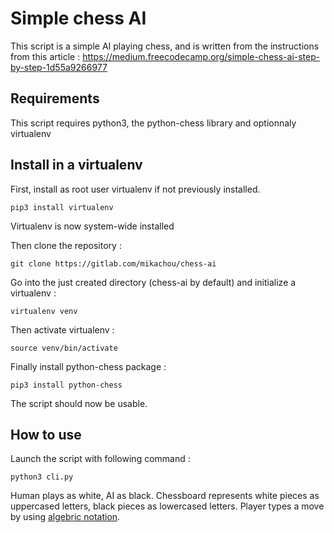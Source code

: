 # Simple chess AI

This script is a simple AI playing chess, and is written from the instructions from this article : <https://medium.freecodecamp.org/simple-chess-ai-step-by-step-1d55a9266977>

## Requirements

This script requires python3, the python-chess library and optionnaly virtualenv

## Install in a virtualenv

First, install as root user virtualenv if not previously installed.

```
pip3 install virtualenv

```
Virtualenv is now system-wide installed

Then clone the repository :

```
git clone https://gitlab.com/mikachou/chess-ai
```

Go into the just created directory (chess-ai by default) and initialize a virtualenv :

```
virtualenv venv
```
Then activate virtualenv :
```
source venv/bin/activate

```
Finally install python-chess package :
```
pip3 install python-chess
```
The script should now be usable.

## How to use
Launch the script with following command :
```
python3 cli.py
```
Human plays as white, AI as black.
Chessboard represents white pieces as uppercased letters, black pieces as lowercased letters.
Player types a move by using [algebric notation](https://en.wikipedia.org/wiki/Algebraic_notation_(chess)).